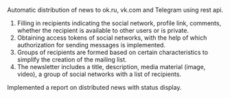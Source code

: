 Automatic distribution of news to ok.ru, vk.com and Telegram using rest api.

1. Filling in recipients indicating the social network, profile link, comments, whether the recipient is available to other users or is private.
2. Obtaining access tokens of social networks, with the help of which authorization for sending messages is implemented.
3. Groups of recipients are formed based on certain characteristics to simplify the creation of the mailing list.
4. The newsletter includes a title, description, media material (image, video), a group of social networks with a list of recipients.

Implemented a report on distributed news with status display.
